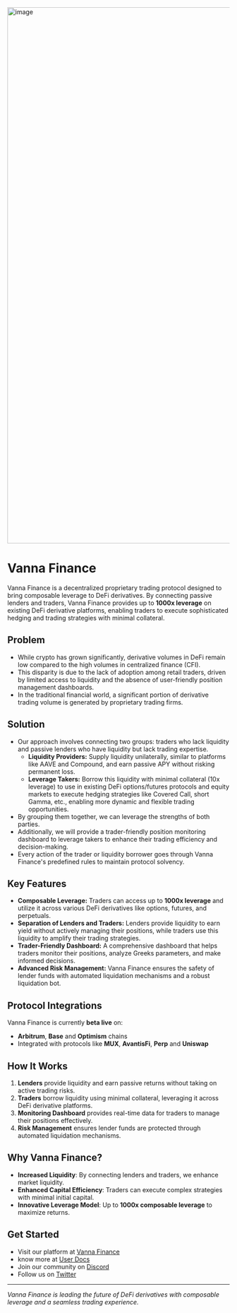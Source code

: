 <img width="1214" alt="image" src="https://github.com/user-attachments/assets/980291f5-f244-4ee8-820a-c95e27399d97" />



# Vanna Finance
Vanna Finance is a decentralized proprietary trading protocol designed to bring composable leverage to DeFi derivatives. By connecting passive lenders and traders, Vanna Finance provides up to **1000x leverage** on existing DeFi derivative platforms, enabling traders to execute sophisticated hedging and trading strategies with minimal collateral.

## Problem
- While crypto has grown significantly, derivative volumes in DeFi remain low compared to the high volumes in centralized finance (CFI).
- This disparity is due to the lack of adoption among retail traders, driven by limited access to liquidity and the absence of user-friendly position management dashboards.
- In the traditional financial world, a significant portion of derivative trading volume is generated by proprietary trading firms.

## Solution
- Our approach involves connecting two groups: traders who lack liquidity and passive lenders who have liquidity but lack trading expertise.
  - **Liquidity Providers:** Supply liquidity unilaterally, similar to platforms like AAVE and Compound, and earn passive APY without risking permanent loss.
  - **Leverage Takers:** Borrow this liquidity with minimal collateral (10x leverage) to use in existing DeFi options/futures protocols and equity markets to execute hedging strategies like Covered Call, short Gamma, etc., enabling more dynamic and flexible trading opportunities.
- By grouping them together, we can leverage the strengths of both parties.
- Additionally, we will provide a trader-friendly position monitoring dashboard to leverage takers to enhance their trading efficiency and decision-making.
- Every action of the trader or liquidity borrower goes through Vanna Finance's predefined rules to maintain protocol solvency.



## Key Features
- **Composable Leverage:** Traders can access up to **1000x leverage** and utilize it across various DeFi derivatives like options, futures, and perpetuals.
- **Separation of Lenders and Traders:** Lenders provide liquidity to earn yield without actively managing their positions, while traders use this liquidity to amplify their trading strategies.
- **Trader-Friendly Dashboard:** A comprehensive dashboard that helps traders monitor their positions, analyze Greeks parameters, and make informed decisions.
- **Advanced Risk Management:** Vanna Finance ensures the safety of lender funds with automated liquidation mechanisms and a robust liquidation bot.

## Protocol Integrations
Vanna Finance is currently **beta live** on:
- **Arbitrum**, **Base** and **Optimism** chains
- Integrated with protocols like **MUX**, **AvantisFi**, **Perp** and **Uniswap**

## How It Works
1. **Lenders** provide liquidity and earn passive returns without taking on active trading risks.
2. **Traders** borrow liquidity using minimal collateral, leveraging it across DeFi derivative platforms.
3. **Monitoring Dashboard** provides real-time data for traders to manage their positions effectively.
4. **Risk Management** ensures lender funds are protected through automated liquidation mechanisms.

## Why Vanna Finance?
- **Increased Liquidity**: By connecting lenders and traders, we enhance market liquidity.
- **Enhanced Capital Efficiency**: Traders can execute complex strategies with minimal initial capital.
- **Innovative Leverage Model**: Up to **1000x composable leverage** to maximize returns.

## Get Started
- Visit our platform at [Vanna Finance](https://vanna.finance)
- know more at [User Docs](https://docs.vanna.finance/docs) 
- Join our community on [Discord](https://discord.gg/MmK9rsWdzS)
- Follow us on [Twitter](https://x.com/vannafinance)

---
*Vanna Finance is leading the future of DeFi derivatives with composable leverage and a seamless trading experience.*

